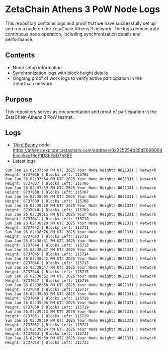# ZetaChain Athens 3 PoW Node Logs
This repository contains logs and proof that we have successfully set up and run a node on the ZetaChain Athens 3 network. The logs demonstrate continuous node operation, including synchronization details and performance.

## Contents
- Node setup information
- Synchronization logs with block height details
- Ongoing proof of work logs to verify active participation in the ZetaChain network

## Purpose
This repository serves as documentation and proof of participation in the ZetaChain Athens 3 PoW testnet.

## Logs

- [Third Bunny](https://thirdbunny.xyz/) node: https://athens.explorer.zetachain.com/address/0x225254d35dE666064Eccc5ce16eF1D8bF8D7b5EE
- Latest logs:
```
Sun Jan 26 02:37:49 PM UTC 2025 Your Node Height: 8621331 | Network Height: 8737036 | Blocks Left: 115705
Sun Jan 26 02:37:54 PM UTC 2025 Your Node Height: 8621331 | Network Height: 8737037 | Blocks Left: 115706
Sun Jan 26 02:37:59 PM UTC 2025 Your Node Height: 8621331 | Network Height: 8737038 | Blocks Left: 115707
Sun Jan 26 02:38:05 PM UTC 2025 Your Node Height: 8621331 | Network Height: 8737039 | Blocks Left: 115708
Sun Jan 26 02:38:10 PM UTC 2025 Your Node Height: 8621331 | Network Height: 8737040 | Blocks Left: 115709
Sun Jan 26 02:38:15 PM UTC 2025 Your Node Height: 8621331 | Network Height: 8737041 | Blocks Left: 115710
Sun Jan 26 02:38:20 PM UTC 2025 Your Node Height: 8621331 | Network Height: 8737042 | Blocks Left: 115711
Sun Jan 26 02:38:26 PM UTC 2025 Your Node Height: 8621331 | Network Height: 8737043 | Blocks Left: 115712
Sun Jan 26 02:38:31 PM UTC 2025 Your Node Height: 8621331 | Network Height: 8737044 | Blocks Left: 115713
Sun Jan 26 02:38:37 PM UTC 2025 Your Node Height: 8621331 | Network Height: 8737045 | Blocks Left: 115714
Sun Jan 26 02:38:42 PM UTC 2025 Your Node Height: 8621331 | Network Height: 8737046 | Blocks Left: 115715
Sun Jan 26 02:38:47 PM UTC 2025 Your Node Height: 8621331 | Network Height: 8737046 | Blocks Left: 115715
Sun Jan 26 02:38:52 PM UTC 2025 Your Node Height: 8621331 | Network Height: 8737047 | Blocks Left: 115716
Sun Jan 26 02:38:58 PM UTC 2025 Your Node Height: 8621331 | Network Height: 8737048 | Blocks Left: 115717
Sun Jan 26 02:39:03 PM UTC 2025 Your Node Height: 8621331 | Network Height: 8737049 | Blocks Left: 115718
Sun Jan 26 02:39:08 PM UTC 2025 Your Node Height: 8621331 | Network Height: 8737050 | Blocks Left: 115719
Sun Jan 26 02:39:13 PM UTC 2025 Your Node Height: 8621331 | Network Height: 8737051 | Blocks Left: 115720
Sun Jan 26 02:39:19 PM UTC 2025 Your Node Height: 8621331 | Network Height: 8737052 | Blocks Left: 115721
Sun Jan 26 02:39:24 PM UTC 2025 Your Node Height: 8621331 | Network Height: 8737053 | Blocks Left: 115722
Sun Jan 26 02:39:30 PM UTC 2025 Your Node Height: 8621331 | Network Height: 8737054 | Blocks Left: 115723
```
